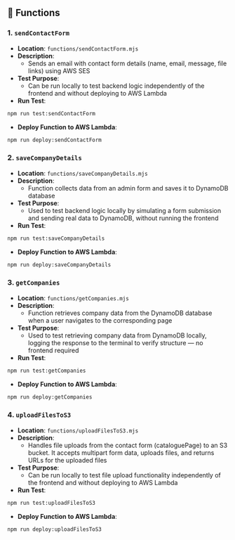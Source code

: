 ## 🚀 Functions

### 1. `sendContactForm`

- **Location**: `functions/sendContactForm.mjs`
- **Description**:
  - Sends an email with contact form details (name, email, message, file links) using AWS SES
- **Test Purpose**:
  - Can be run locally to test backend logic independently of the frontend and without deploying to AWS Lambda
- **Run Test**:

```bash
npm run test:sendContactForm
```

- **Deploy Function to AWS Lambda**:

```bash
npm run deploy:sendContactForm
```

### 2. `saveCompanyDetails`

- **Location**: `functions/saveCompanyDetails.mjs`
- **Description**:
  - Function collects data from an admin form and saves it to DynamoDB database
- **Test Purpose**:
  - Used to test backend logic locally by simulating a form submission and sending real data to DynamoDB, without running the frontend
- **Run Test**:

```bash
npm run test:saveCompanyDetails
```

- **Deploy Function to AWS Lambda**:

```bash
npm run deploy:saveCompanyDetails
```

### 3. `getCompanies`

- **Location**: `functions/getCompanies.mjs`
- **Description**:
  - Function retrieves company data from the DynamoDB database when a user navigates to the corresponding page
- **Test Purpose**:
  - Used to test retrieving company data from DynamoDB locally, logging the response to the terminal to verify structure — no frontend required
- **Run Test**:

```bash
npm run test:getCompanies
```

- **Deploy Function to AWS Lambda**:

```bash
npm run deploy:getCompanies
```

### 4. `uploadFilesToS3`

- **Location**: `functions/uploadFilesToS3.mjs`
- **Description**:
  - Handles file uploads from the contact form (cataloguePage) to an S3 bucket. It accepts multipart form data, uploads files, and returns URLs for the uploaded files
- **Test Purpose**:
  - Can be run locally to test file upload functionality independently of the frontend and without deploying to AWS Lambda
- **Run Test**:

```bash
npm run test:uploadFilesToS3
```

- **Deploy Function to AWS Lambda**:

```bash
npm run deploy:uploadFilesToS3
```
